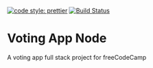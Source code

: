 [![code style: prettier](https://img.shields.io/badge/code_style-prettier-ff69b4.svg?style=flat-square)](https://github.com/prettier/prettier)
[![Build Status](https://travis-ci.org/azdanov/voting-app-node.svg?branch=master)](https://travis-ci.org/azdanov/voting-app-node)

# Voting App Node

A voting app full stack project for freeCodeCamp
